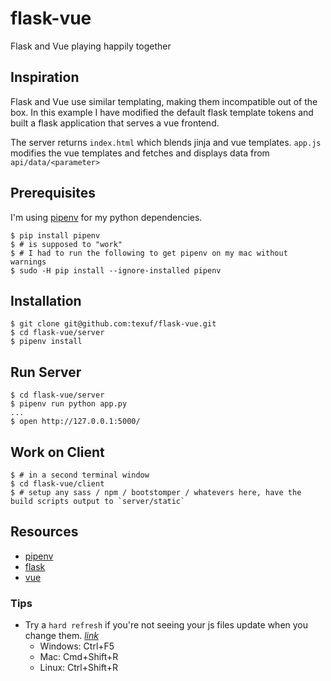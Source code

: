 # flask-vue
Flask and Vue playing happily together


## Inspiration
Flask and Vue use similar templating, making them incompatible out of the box. In this example I have modified the default flask template tokens and built a flask application that serves a vue frontend.

The server returns `index.html` which blends jinja and vue templates. `app.js` modifies the vue templates and fetches and displays data from `api/data/<parameter>`

## Prerequisites
I'm using [pipenv](http://docs.pipenv.org/) for my python dependencies.

    $ pip install pipenv 
    $ # is supposed to "work"
    $ # I had to run the following to get pipenv on my mac without warnings
    $ sudo -H pip install --ignore-installed pipenv

## Installation
    $ git clone git@github.com:texuf/flask-vue.git
    $ cd flask-vue/server
    $ pipenv install

## Run Server
    $ cd flask-vue/server
    $ pipenv run python app.py 
    ...
    $ open http://127.0.0.1:5000/

## Work on Client
    $ # in a second terminal window
    $ cd flask-vue/client
    $ # setup any sass / npm / bootstomper / whatevers here, have the build scripts output to `server/static`


## Resources
- [pipenv](http://docs.pipenv.org/)
- [flask](http://flask.pocoo.org/)
- [vue](https://vuejs.org/v2/guide/)

### Tips
- Try a `hard refresh` if you're not seeing your js files update when you change them. _[link](https://stackoverflow.com/questions/41144565/flask-does-not-see-change-in-js-file)_
   - Windows: Ctrl+F5
   - Mac: Cmd+Shift+R   
   - Linux: Ctrl+Shift+R
